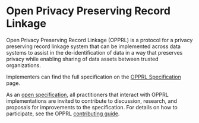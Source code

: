 # Open Privacy Preserving Record Linkage

Open Privacy Preserving Record Linkage (OPPRL) is a protocol for a privacy preserving record linkage system that can be implemented across data systems to assist in the de-identification of data in a way that preserves privacy while enabling sharing of data assets between trusted organizations.

Implementers can find the full specification on the [OPPRL Specification](opprl/PROTOCOL.md) page.

As an [open specification](https://en.wikipedia.org/wiki/Open_specifications), all practitioners that interact with OPPRL implementations are invited to contribute to discussion, research, and proposals for improvements to the specification. For details on how to participate, see the OPPRL [contributing guide](opprl/contrib.md).
